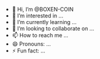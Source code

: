 - 👋 Hi, I’m @BOXEN-COIN
- 👀 I’m interested in ...
- 🌱 I’m currently learning ...
- 💞️ I’m looking to collaborate on ...
- 📫 How to reach me ...
- 😄 Pronouns: ...
- ⚡ Fun fact: ...

<!---
BOXEN-COIN/BOXEN-COIN is a ✨ special ✨ repository because its `README.md` (this file) appears on your GitHub profile.
You can click the Preview link to take a look at your changes.
--->
